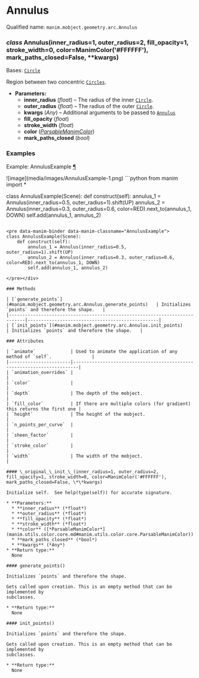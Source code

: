 # Annulus

Qualified name: `manim.mobject.geometry.arc.Annulus`

### *class* Annulus(inner_radius=1, outer_radius=2, fill_opacity=1, stroke_width=0, color=ManimColor('#FFFFFF'), mark_paths_closed=False, \*\*kwargs)

Bases: [`Circle`](manim.mobject.geometry.arc.Circle.md#manim.mobject.geometry.arc.Circle)

Region between two concentric [`Circles`](manim.mobject.geometry.arc.Circle.md#manim.mobject.geometry.arc.Circle).

* **Parameters:**
  * **inner_radius** (*float*) – The radius of the inner [`Circle`](manim.mobject.geometry.arc.Circle.md#manim.mobject.geometry.arc.Circle).
  * **outer_radius** (*float*) – The radius of the outer [`Circle`](manim.mobject.geometry.arc.Circle.md#manim.mobject.geometry.arc.Circle).
  * **kwargs** (*Any*) – Additional arguments to be passed to [`Annulus`](#manim.mobject.geometry.arc.Annulus)
  * **fill_opacity** (*float*)
  * **stroke_width** (*float*)
  * **color** ([*ParsableManimColor*](manim.utils.color.core.md#manim.utils.color.core.ParsableManimColor))
  * **mark_paths_closed** (*bool*)

### Examples

<div id="annulusexample" class="admonition admonition-manim-example">
<p class="admonition-title">Example: AnnulusExample <a class="headerlink" href="#annulusexample">¶</a></p>![image](media/images/AnnulusExample-1.png)
```python
from manim import *

class AnnulusExample(Scene):
    def construct(self):
        annulus_1 = Annulus(inner_radius=0.5, outer_radius=1).shift(UP)
        annulus_2 = Annulus(inner_radius=0.3, outer_radius=0.6, color=RED).next_to(annulus_1, DOWN)
        self.add(annulus_1, annulus_2)
```

<pre data-manim-binder data-manim-classname="AnnulusExample">
class AnnulusExample(Scene):
    def construct(self):
        annulus_1 = Annulus(inner_radius=0.5, outer_radius=1).shift(UP)
        annulus_2 = Annulus(inner_radius=0.3, outer_radius=0.6, color=RED).next_to(annulus_1, DOWN)
        self.add(annulus_1, annulus_2)

</pre></div>

### Methods

| [`generate_points`](#manim.mobject.geometry.arc.Annulus.generate_points)   | Initializes `points` and therefore the shape.   |
|----------------------------------------------------------------------------|-------------------------------------------------|
| [`init_points`](#manim.mobject.geometry.arc.Annulus.init_points)           | Initializes `points` and therefore the shape.   |

### Attributes

| `animate`             | Used to animate the application of any method of `self`.               |
|-----------------------|------------------------------------------------------------------------|
| `animation_overrides` |                                                                        |
| `color`               |                                                                        |
| `depth`               | The depth of the mobject.                                              |
| `fill_color`          | If there are multiple colors (for gradient) this returns the first one |
| `height`              | The height of the mobject.                                             |
| `n_points_per_curve`  |                                                                        |
| `sheen_factor`        |                                                                        |
| `stroke_color`        |                                                                        |
| `width`               | The width of the mobject.                                              |

#### \_original_\_init_\_(inner_radius=1, outer_radius=2, fill_opacity=1, stroke_width=0, color=ManimColor('#FFFFFF'), mark_paths_closed=False, \*\*kwargs)

Initialize self.  See help(type(self)) for accurate signature.

* **Parameters:**
  * **inner_radius** (*float*)
  * **outer_radius** (*float*)
  * **fill_opacity** (*float*)
  * **stroke_width** (*float*)
  * **color** ([*ParsableManimColor*](manim.utils.color.core.md#manim.utils.color.core.ParsableManimColor))
  * **mark_paths_closed** (*bool*)
  * **kwargs** (*Any*)
* **Return type:**
  None

#### generate_points()

Initializes `points` and therefore the shape.

Gets called upon creation. This is an empty method that can be implemented by
subclasses.

* **Return type:**
  None

#### init_points()

Initializes `points` and therefore the shape.

Gets called upon creation. This is an empty method that can be implemented by
subclasses.

* **Return type:**
  None
